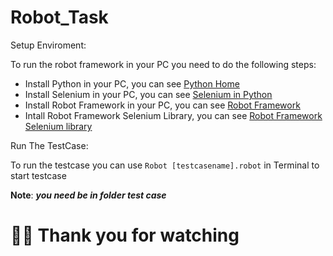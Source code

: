 # Robot_Task
Setup Enviroment:

To run the robot framework in your PC you need to do the following steps:
* Install Python in your PC, you can see [Python Home](https://www.python.org/)
* Install Selenium in your PC, you can see [Selenium in Python](https://selenium-python.readthedocs.io/installation.html)
* Install Robot Framework in your PC, you can see [Robot Framework](https://robotframework.org/robotframework/latest/RobotFrameworkUserGuide.html)
* Intall Robot Framework Selenium Library, you can see [Robot Framework Selenium library](https://robotframework.org/SeleniumLibrary/)

Run The TestCase:

To run the testcase you can use `Robot [testcasename].robot` in Terminal to start testcase

**Note**: ***you need be in folder test case***

# :pray::pray: Thank you for watching 